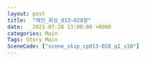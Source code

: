 ```yaml
---
layout: post
title:  "메인_회상_013~028장"
date:   2021-07-28 13:00:00 +0000
categories: Main
Tags: Story Main
SceneCode: ["scene_skip_cp013-028_q1_s10"]
---
```

